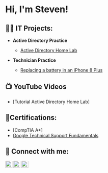 <h1>Hi, I'm Steven! </h1>

<h2>👨‍💻 IT Projects:</h2>

- <b>Active Directory Practice</b>
  - [Active Directory Home Lab](https://github.com/stevenjbit/ActiveDirectoryLab)

- <b>Technician Practice</b>
  - [Replacing a battery in an iPhone 8 Plus](https://github.com/stevenjbit/BatteryReplacementiPhone8Plus)

<h2>📺 YouTube Videos</h2>

- [Tutorial Active Directory Home Lab]

<h2>👨Certifications:</h2>

- [CompTIA A+]
- [Google Technical Support Fundamentals](https://www.coursera.org/account/accomplishments/certificate/2QJCV672WFGZ)

<h2> 🤳 Connect with me:</h2>

[<img align="left" alt="Steven-Bealle | LinkedIn" width="22px" src="https://cdn.jsdelivr.net/npm/simple-icons@v3/icons/linkedin.svg" />][linkedin]
[<img align="left" alt="StevenBealle | Twitter" width="22px" src="https://cdn.jsdelivr.net/npm/simple-icons@v3/icons/twitter.svg" />][twitter]
[<img align="left" alt="StevenB | YouTube" width="22px" src="https://cdn.jsdelivr.net/npm/simple-icons@v3/icons/youtube.svg" />][youtube]

[linkedin]: https://linkedin.com/in/steven-bealle
[twitter]: https://twitter.com/stevenbealle
[youtube]: https://www.youtube.com/@stevenjbit


<!--
**stevenjbit/stevenjbit** is a ✨ _special_ ✨ repository because its `README.md` (this file) appears on your GitHub profile.

Here are some ideas to get you started:

- 🔭 I’m currently working on ...
- 🌱 I’m currently learning ...
- 👯 I’m looking to collaborate on ...
- 🤔 I’m looking for help with ...
- 💬 Ask me about ...
- 📫 How to reach me: ...
- 😄 Pronouns: ...
- ⚡ Fun fact: ...
-->
